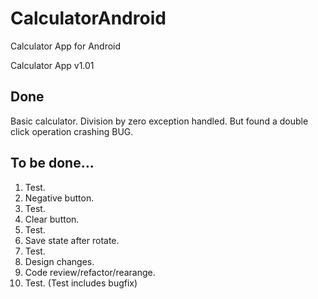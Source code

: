 # CalculatorAndroid
Calculator App for Android

Calculator App v1.01

## Done
Basic calculator.
Division by zero exception handled.
But found a double click operation crashing BUG.


## To be done...
1. Test.
2. Negative button.
3. Test.
4. Clear button.
5. Test.
6. Save state after rotate.
7. Test.
8. Design changes.
9. Code review/refactor/rearange.
10. Test.
(Test includes bugfix)
